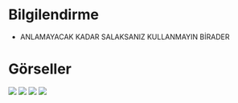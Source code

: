 # Bilgilendirme
- ANLAMAYACAK KADAR SALAKSANIZ KULLANMAYIN BİRADER
# Görseller
<img  src="https://cdn.discordapp.com/attachments/853993966668480552/1102163014486069298/Ekran_goruntusu_2023-04-30_005732.png">
<img  src="https://cdn.discordapp.com/attachments/853993966668480552/1102163159281844334/image.png">
<img  src="https://cdn.discordapp.com/attachments/853993966668480552/1102163014129561650/Ekran_goruntusu_2023-04-30_005727.png">
<img  src="https://cdn.discordapp.com/attachments/853993966668480552/1102163193373147226/image.png">

